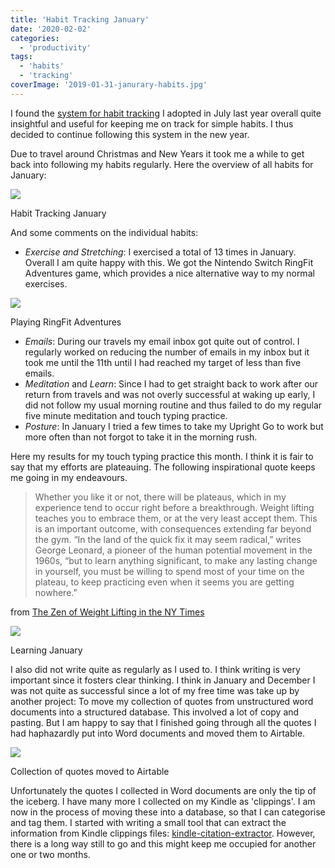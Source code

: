 ```yaml
---
title: 'Habit Tracking January'
date: '2020-02-02'
categories:
  - 'productivity'
tags:
  - 'habits'
  - 'tracking'
coverImage: '2019-01-31-janurary-habits.jpg'
---
```


I found the [system for habit tracking](https://maxrohde.com/2019/08/03/simple-habit-tracking-system/) I adopted in July last year overall quite insightful and useful for keeping me on track for simple habits. I thus decided to continue following this system in the new year.

Due to travel around Christmas and New Years it took me a while to get back into following my habits regularly. Here the overview of all habits for January:

![](https://spearoflight.files.wordpress.com/2020/02/2019-01-31-janurary-habits.jpg?w=1024)

Habit Tracking January

And some comments on the individual habits:

- _Exercise and Stretching_: I exercised a total of 13 times in January. Overall I am quite happy with this. We got the Nintendo Switch RingFit Adventures game, which provides a nice alternative way to my normal exercises.

![](https://spearoflight.files.wordpress.com/2020/02/img_1924.jpg?w=768)

Playing RingFit Adventures

- _Emails_: During our travels my email inbox got quite out of control. I regularly worked on reducing the number of emails in my inbox but it took me until the 11th until I had reached my target of less than five emails.
- _Meditation_ and _Learn_: Since I had to get straight back to work after our return from travels and was not overly successful at waking up early, I did not follow my usual morning routine and thus failed to do my regular five minute meditation and touch typing practice.
- _Posture_: In January I tried a few times to take my Upright Go to work but more often than not forgot to take it in the morning rush.

Here my results for my touch typing practice this month. I think it is fair to say that my efforts are plateauing. The following inspirational quote keeps me going in my endeavours.

> Whether you like it or not, there will be plateaus, which in my experience tend to occur right before a breakthrough. Weight lifting teaches you to embrace them, or at the very least accept them. This is an important outcome, with consequences extending far beyond the gym. “In the land of the quick fix it may seem radical,” writes George Leonard, a pioneer of the human potential movement in the 1960s, “but to learn anything significant, to make any lasting change in yourself, you must be willing to spend most of your time on the plateau, to keep practicing even when it seems you are getting nowhere.”

from [The Zen of Weight Lifting in the NY Times](https://www.nytimes.com/2019/11/22/well/move/the-zen-of-weight-lifting.html)

![](https://spearoflight.files.wordpress.com/2020/02/2019-01-31-janurary-learning.jpg?w=1024)

Learning January

I also did not write quite as regularly as I used to. I think writing is very important since it fosters clear thinking. I think in January and December I was not quite as successful since a lot of my free time was take up by another project: To move my collection of quotes from unstructured word documents into a structured database. This involved a lot of copy and pasting. But I am happy to say that I finished going through all the quotes I had haphazardly put into Word documents and moved them to Airtable.

![](https://spearoflight.files.wordpress.com/2020/02/quotes.png?w=1024)

Collection of quotes moved to Airtable

Unfortunately the quotes I collected in Word documents are only the tip of the iceberg. I have many more I collected on my Kindle as 'clippings'. I am now in the process of moving these into a database, so that I can categorise and tag them. I started with writing a small tool that can extract the information from Kindle clippings files: [kindle-citation-extractor](https://www.npmjs.com/package/kindle-citation-extractor). However, there is a long way still to go and this might keep me occupied for another one or two months.

